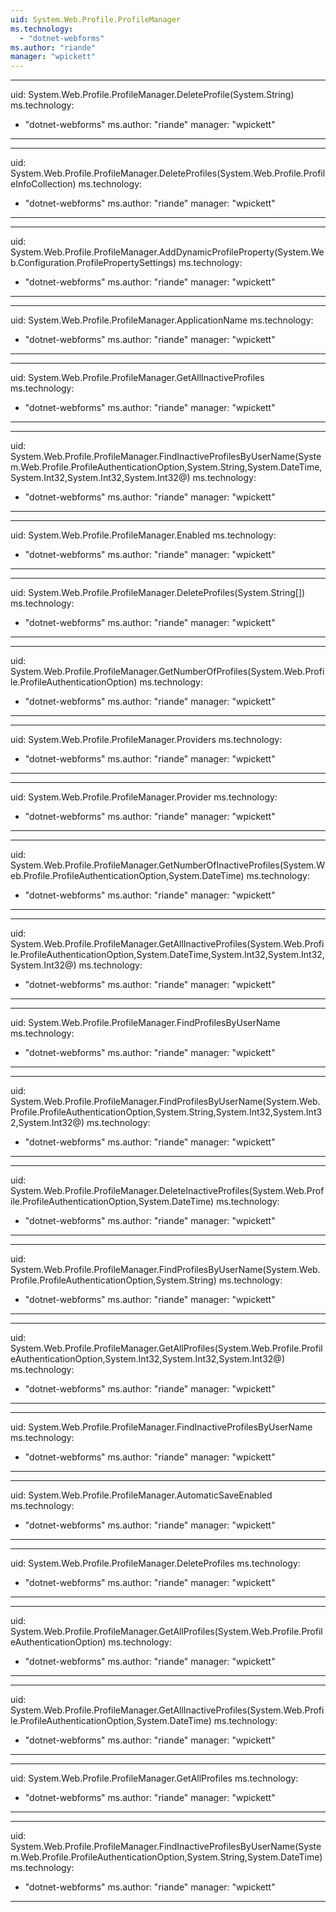 ```yaml
---
uid: System.Web.Profile.ProfileManager
ms.technology: 
  - "dotnet-webforms"
ms.author: "riande"
manager: "wpickett"
---
```


---
uid: System.Web.Profile.ProfileManager.DeleteProfile(System.String)
ms.technology: 
  - "dotnet-webforms"
ms.author: "riande"
manager: "wpickett"
---

---
uid: System.Web.Profile.ProfileManager.DeleteProfiles(System.Web.Profile.ProfileInfoCollection)
ms.technology: 
  - "dotnet-webforms"
ms.author: "riande"
manager: "wpickett"
---

---
uid: System.Web.Profile.ProfileManager.AddDynamicProfileProperty(System.Web.Configuration.ProfilePropertySettings)
ms.technology: 
  - "dotnet-webforms"
ms.author: "riande"
manager: "wpickett"
---

---
uid: System.Web.Profile.ProfileManager.ApplicationName
ms.technology: 
  - "dotnet-webforms"
ms.author: "riande"
manager: "wpickett"
---

---
uid: System.Web.Profile.ProfileManager.GetAllInactiveProfiles
ms.technology: 
  - "dotnet-webforms"
ms.author: "riande"
manager: "wpickett"
---

---
uid: System.Web.Profile.ProfileManager.FindInactiveProfilesByUserName(System.Web.Profile.ProfileAuthenticationOption,System.String,System.DateTime,System.Int32,System.Int32,System.Int32@)
ms.technology: 
  - "dotnet-webforms"
ms.author: "riande"
manager: "wpickett"
---

---
uid: System.Web.Profile.ProfileManager.Enabled
ms.technology: 
  - "dotnet-webforms"
ms.author: "riande"
manager: "wpickett"
---

---
uid: System.Web.Profile.ProfileManager.DeleteProfiles(System.String[])
ms.technology: 
  - "dotnet-webforms"
ms.author: "riande"
manager: "wpickett"
---

---
uid: System.Web.Profile.ProfileManager.GetNumberOfProfiles(System.Web.Profile.ProfileAuthenticationOption)
ms.technology: 
  - "dotnet-webforms"
ms.author: "riande"
manager: "wpickett"
---

---
uid: System.Web.Profile.ProfileManager.Providers
ms.technology: 
  - "dotnet-webforms"
ms.author: "riande"
manager: "wpickett"
---

---
uid: System.Web.Profile.ProfileManager.Provider
ms.technology: 
  - "dotnet-webforms"
ms.author: "riande"
manager: "wpickett"
---

---
uid: System.Web.Profile.ProfileManager.GetNumberOfInactiveProfiles(System.Web.Profile.ProfileAuthenticationOption,System.DateTime)
ms.technology: 
  - "dotnet-webforms"
ms.author: "riande"
manager: "wpickett"
---

---
uid: System.Web.Profile.ProfileManager.GetAllInactiveProfiles(System.Web.Profile.ProfileAuthenticationOption,System.DateTime,System.Int32,System.Int32,System.Int32@)
ms.technology: 
  - "dotnet-webforms"
ms.author: "riande"
manager: "wpickett"
---

---
uid: System.Web.Profile.ProfileManager.FindProfilesByUserName
ms.technology: 
  - "dotnet-webforms"
ms.author: "riande"
manager: "wpickett"
---

---
uid: System.Web.Profile.ProfileManager.FindProfilesByUserName(System.Web.Profile.ProfileAuthenticationOption,System.String,System.Int32,System.Int32,System.Int32@)
ms.technology: 
  - "dotnet-webforms"
ms.author: "riande"
manager: "wpickett"
---

---
uid: System.Web.Profile.ProfileManager.DeleteInactiveProfiles(System.Web.Profile.ProfileAuthenticationOption,System.DateTime)
ms.technology: 
  - "dotnet-webforms"
ms.author: "riande"
manager: "wpickett"
---

---
uid: System.Web.Profile.ProfileManager.FindProfilesByUserName(System.Web.Profile.ProfileAuthenticationOption,System.String)
ms.technology: 
  - "dotnet-webforms"
ms.author: "riande"
manager: "wpickett"
---

---
uid: System.Web.Profile.ProfileManager.GetAllProfiles(System.Web.Profile.ProfileAuthenticationOption,System.Int32,System.Int32,System.Int32@)
ms.technology: 
  - "dotnet-webforms"
ms.author: "riande"
manager: "wpickett"
---

---
uid: System.Web.Profile.ProfileManager.FindInactiveProfilesByUserName
ms.technology: 
  - "dotnet-webforms"
ms.author: "riande"
manager: "wpickett"
---

---
uid: System.Web.Profile.ProfileManager.AutomaticSaveEnabled
ms.technology: 
  - "dotnet-webforms"
ms.author: "riande"
manager: "wpickett"
---

---
uid: System.Web.Profile.ProfileManager.DeleteProfiles
ms.technology: 
  - "dotnet-webforms"
ms.author: "riande"
manager: "wpickett"
---

---
uid: System.Web.Profile.ProfileManager.GetAllProfiles(System.Web.Profile.ProfileAuthenticationOption)
ms.technology: 
  - "dotnet-webforms"
ms.author: "riande"
manager: "wpickett"
---

---
uid: System.Web.Profile.ProfileManager.GetAllInactiveProfiles(System.Web.Profile.ProfileAuthenticationOption,System.DateTime)
ms.technology: 
  - "dotnet-webforms"
ms.author: "riande"
manager: "wpickett"
---

---
uid: System.Web.Profile.ProfileManager.GetAllProfiles
ms.technology: 
  - "dotnet-webforms"
ms.author: "riande"
manager: "wpickett"
---

---
uid: System.Web.Profile.ProfileManager.FindInactiveProfilesByUserName(System.Web.Profile.ProfileAuthenticationOption,System.String,System.DateTime)
ms.technology: 
  - "dotnet-webforms"
ms.author: "riande"
manager: "wpickett"
---
